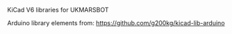 KiCad V6 libraries for UKMARSBOT

Arduino library elements from: https://github.com/g200kg/kicad-lib-arduino
